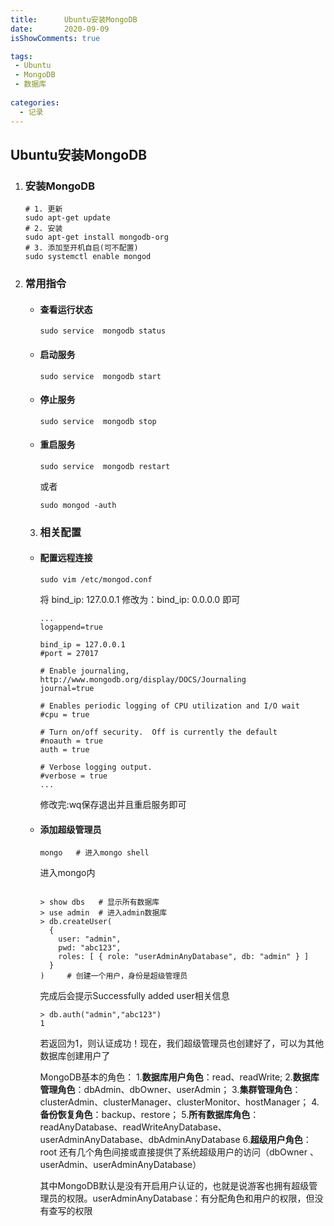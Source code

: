 ```yaml
---
title:      Ubuntu安装MongoDB
date:       2020-09-09
isShowComments: true

tags:
 - Ubuntu
 - MongoDB
 - 数据库
 
categories:
  - 记录
---
```


## Ubuntu安装MongoDB

1. ### 安装MongoDB

   ```shell
   # 1. 更新
   sudo apt-get update
   # 2. 安装
   sudo apt-get install mongodb-org
   # 3. 添加至开机自启(可不配置)
   sudo systemctl enable mongod
   ```


2. ### 常用指令

   - #### 查看运行状态

     ```shell
     sudo service  mongodb status
     ```

   - #### 启动服务

     ```shell
     sudo service  mongodb start
     ```

   - #### 停止服务

     ```shell
     sudo service  mongodb stop
     ```

   - #### 重启服务

     ```shell
     sudo service  mongodb restart
     ```

     或者

     ```shell
     sudo mongod -auth
     ```

   

   3. ### 相关配置

     - #### 配置远程连接

       ```shell
       sudo vim /etc/mongod.conf
       ```

       将 bind_ip: 127.0.0.1 修改为：bind_ip: 0.0.0.0 即可

       ```shell
       ...
       logappend=true
       
       bind_ip = 127.0.0.1
       #port = 27017
       
       # Enable journaling, http://www.mongodb.org/display/DOCS/Journaling
       journal=true
       
       # Enables periodic logging of CPU utilization and I/O wait
       #cpu = true
       
       # Turn on/off security.  Off is currently the default
       #noauth = true
       auth = true
       
       # Verbose logging output.
       #verbose = true
       ...
       
       ```

       修改完:wq保存退出并且重启服务即可

     - #### 添加超级管理员

       ```shell
       mongo   # 进入mongo shell
       ```

       进入mongo内

       ```shell
       
       > show dbs   # 显示所有数据库
       > use admin  # 进入admin数据库
       > db.createUser(
         {
           user: "admin",
           pwd: "abc123",
           roles: [ { role: "userAdminAnyDatabase", db: "admin" } ]
         }
       )     # 创建一个用户，身份是超级管理员
       ```

       完成后会提示Successfully added user相关信息

       ```shell
       > db.auth("admin","abc123")
       1
       ```

       若返回为1，则认证成功！现在，我们超级管理员也创建好了，可以为其他数据库创建用户了

       MongoDB基本的角色：
       1.**数据库用户角色**：read、readWrite;
       2.**数据库管理角色**：dbAdmin、dbOwner、userAdmin；
       3.**集群管理角色**：clusterAdmin、clusterManager、clusterMonitor、hostManager；
       4.**备份恢复角色**：backup、restore；
       5.**所有数据库角色**：readAnyDatabase、readWriteAnyDatabase、userAdminAnyDatabase、dbAdminAnyDatabase
       6.**超级用户角色**：root
       还有几个角色间接或直接提供了系统超级用户的访问（dbOwner 、userAdmin、userAdminAnyDatabase）

       其中MongoDB默认是没有开启用户认证的，也就是说游客也拥有超级管理员的权限。userAdminAnyDatabase：有分配角色和用户的权限，但没有查写的权限
       

       

       

     

